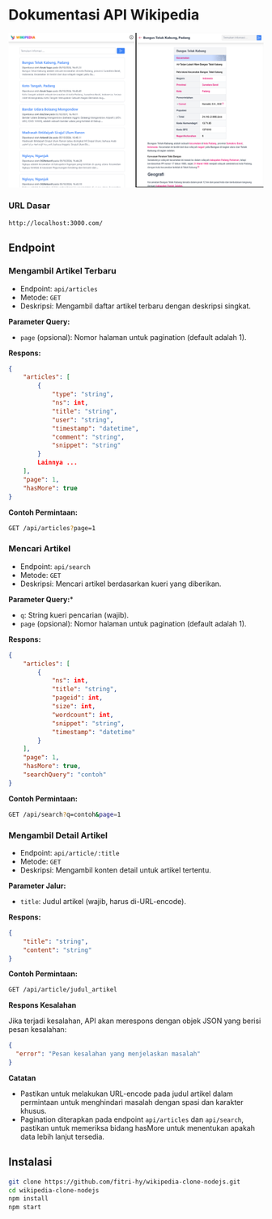 # Dokumentasi API Wikipedia

<img src="./public/ss.png">

### URL Dasar
```
http://localhost:3000.com/
```

## Endpoint

### Mengambil Artikel Terbaru

- Endpoint: `api/articles`
- Metode: `GET`
- Deskripsi: Mengambil daftar artikel terbaru dengan deskripsi singkat.

**Parameter Query:**

- `page` (opsional): Nomor halaman untuk pagination (default adalah 1).

**Respons:**

```json
{
    "articles": [
        {
            "type": "string",
            "ns": int,
            "title": "string",
            "user": "string",
            "timestamp": "datetime",
            "comment": "string",
            "snippet": "string"
        }
        Lainnya ...
    ],
    "page": 1,
    "hasMore": true
}
```

**Contoh Permintaan:**

```bash
GET /api/articles?page=1
```

### Mencari Artikel

- Endpoint: `api/search`
- Metode: `GET`
- Deskripsi: Mencari artikel berdasarkan kueri yang diberikan.

**Parameter Query:***

- `q`: String kueri pencarian (wajib).
- `page` (opsional): Nomor halaman untuk pagination (default adalah 1).

**Respons:**

```json
{
    "articles": [
        {
            "ns": int,
            "title": "string",
            "pageid": int,
            "size": int,
            "wordcount": int,
            "snippet": "string",
            "timestamp": "datetime"
        }
    ],
    "page": 1,
    "hasMore": true,
    "searchQuery": "contoh"
}
```

**Contoh Permintaan:**

```bash
GET /api/search?q=contoh&page=1
```

### Mengambil Detail Artikel

- Endpoint: `api/article/:title`
- Metode: `GET`
- Deskripsi: Mengambil konten detail untuk artikel tertentu.

**Parameter Jalur:**

- `title`: Judul artikel (wajib, harus di-URL-encode).

**Respons:**

```json
{
    "title": "string",
    "content": "string"
}
```

**Contoh Permintaan:**

```bash
GET /api/article/judul_artikel
```

**Respons Kesalahan**

Jika terjadi kesalahan, API akan merespons dengan objek JSON yang berisi pesan kesalahan:

```json
{
  "error": "Pesan kesalahan yang menjelaskan masalah"
}
```

**Catatan**

- Pastikan untuk melakukan URL-encode pada judul artikel dalam permintaan untuk menghindari masalah dengan spasi dan karakter khusus.
- Pagination diterapkan pada endpoint `api/articles` dan `api/search`, pastikan untuk memeriksa bidang hasMore untuk menentukan apakah data lebih lanjut tersedia.
 
## Instalasi

```bash
git clone https://github.com/fitri-hy/wikipedia-clone-nodejs.git
cd wikipedia-clone-nodejs
npm install
npm start
```
